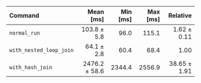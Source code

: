 | Command | Mean [ms] | Min [ms] | Max [ms] | Relative |
|:---|---:|---:|---:|---:|
| `normal_run` | 103.8 ± 5.8 | 96.0 | 115.1 | 1.62 ± 0.11 |
| `with_nested_loop_join` | 64.1 ± 2.8 | 60.4 | 68.4 | 1.00 |
| `with_hash_join` | 2476.2 ± 58.6 | 2344.4 | 2556.9 | 38.65 ± 1.91 |
